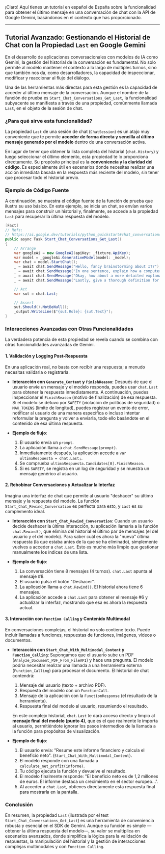 ¡Claro! Aquí tienes un tutorial en español de España sobre la funcionalidad para obtener el último mensaje en una conversación de chat con la API de Google Gemini, basándonos en el contexto que has proporcionado.

---

## Tutorial Avanzado: Gestionando el Historial de Chat con la Propiedad `Last` en Google Gemini

En el desarrollo de aplicaciones conversacionales con modelos de IA como Gemini, la gestión del historial de la conversación es fundamental. No solo permite al modelo mantener el contexto a lo largo de múltiples turnos, sino que también nos da, como desarrolladores, la capacidad de inspeccionar, modificar y reaccionar al flujo del diálogo.

Una de las herramientas más directas para esta gestión es la capacidad de acceder al último mensaje de la conversación. Aunque el nombre de la función de prueba es `Start_Chat_Conversations_Get_Last`, la funcionalidad subyacente se manifiesta a través de una propiedad, comúnmente llamada `Last`, en el objeto de la sesión de chat.

### ¿Para qué sirve esta funcionalidad?

La propiedad `Last` de una sesión de chat (`ChatSession`) es un atajo muy conveniente que te permite **acceder de forma directa y sencilla al último mensaje generado por el modelo** dentro de una conversación activa.

En lugar de tener que obtener la lista completa del historial (`chat.History`) y luego seleccionar el último elemento, esta propiedad te lo proporciona directamente. Su propósito principal es la **conveniencia y la claridad del código**. Es especialmente útil en escenarios donde necesitas realizar una acción inmediata basada en la respuesta más reciente del modelo, sin tener que procesar todo el historial previo.

### Ejemplo de Código Fuente

A continuación, se muestra el código fuente de la función de prueba que ilustra su uso básico. En este ejemplo, se inicia un chat, se envían varios mensajes para construir un historial y, finalmente, se accede a la propiedad `Last` para recuperar la última respuesta del modelo.

```csharp
[Fact]
// Refs:
// https://ai.google.dev/tutorials/python_quickstart#chat_conversations
public async Task Start_Chat_Conversations_Get_Last()
{
    // Arrange
    var googleAi = new GoogleAI(apiKey: _fixture.ApiKey);
    var model = _googleAi.GenerativeModel(model: _model);
    var chat = model.StartChat();
    _ = await chat.SendMessage("Hello, fancy brainstorming about IT?");
    _ = await chat.SendMessage("In one sentence, explain how a computer works to a young child.");
    _ = await chat.SendMessage("Okay, how about a more detailed explanation to a high school kid?");
    _ = await chat.SendMessage("Lastly, give a thorough definition for a CS graduate.");

    // Act
    var sut = chat.Last;

    // Assert
    sut.Should().NotBeNull();
    _output.WriteLine($"{sut.Role}: {sut.Text}");
}
```

### Interacciones Avanzadas con Otras Funcionalidades

La verdadera potencia de esta propiedad se revela cuando se combina con otras funcionalidades avanzadas de Gemini.

#### 1. Validación y Logging Post-Respuesta

En una aplicación real, no basta con recibir una respuesta; a menudo necesitas validarla o registrarla.

*   **Interacción con `Generate_Content` y `FinishReason`**: Después de que el usuario envíe un mensaje y el modelo responda, puedes usar `chat.Last` para obtener la respuesta inmediatamente. A continuación, puedes inspeccionar el `FinishReason` (motivo de finalización) de esa respuesta. Si el modelo se detuvo por `SAFETY` (violación de políticas de seguridad) o `MAX_TOKENS` (límite de longitud), puedes registrar un evento de error, notificar al usuario de una manera específica o incluso intentar reformular la pregunta y volver a enviarla, todo ello basándote en el contenido de esa última respuesta.

*   **Ejemplo de flujo**:
    1.  El usuario envía un `prompt`.
    2.  La aplicación llama a `chat.SendMessage(prompt)`.
    3.  Inmediatamente después, la aplicación accede a `var ultimaRespuesta = chat.Last;`.
    4.  Se comprueba `ultimaRespuesta.Candidates[0].FinishReason`.
    5.  Si es `SAFETY`, se registra en un log de seguridad y se muestra un mensaje genérico al usuario.

#### 2. Rebobinar Conversaciones y Actualizar la Interfaz

Imagina una interfaz de chat que permite al usuario "deshacer" su último mensaje y la respuesta del modelo. La función `Start_Chat_Rewind_Conversation` es perfecta para esto, y `Last` es su complemento ideal.

*   **Interacción con `Start_Chat_Rewind_Conversation`**: Cuando un usuario decide deshacer la última interacción, tu aplicación llamaría a la función `chat.Rewind()`, que elimina del historial el último par de mensajes (el del usuario y el del modelo). Para saber cuál es ahora la "nueva" última respuesta (la que estaba antes de la que se ha eliminado), simplemente vuelves a acceder a `chat.Last`. Esto es mucho más limpio que gestionar manualmente los índices de una lista.

*   **Ejemplo de flujo**:
    1.  La conversación tiene 8 mensajes (4 turnos). `chat.Last` apunta al mensaje #8.
    2.  El usuario pulsa el botón "Deshacer".
    3.  La aplicación llama a `chat.Rewind()`. El historial ahora tiene 6 mensajes.
    4.  La aplicación accede a `chat.Last` para obtener el mensaje #6 y actualizar la interfaz, mostrando que esa es ahora la respuesta actual.

#### 3. Interacción con `Function Calling` y Contenido Multimodal

En conversaciones complejas, el historial no solo contiene texto. Puede incluir llamadas a funciones, respuestas de funciones, imágenes, vídeos o documentos.

*   **Interacción con `Start_Chat_With_Multimodal_Content` y `Function_Calling`**: Supongamos que el usuario sube un PDF (`Analyze_Document_PDF_From_FileAPI`) y hace una pregunta. El modelo podría necesitar realizar una llamada a una herramienta externa (`Function_Calling`) para procesar el documento. El historial de chat contendrá:
    1.  Mensaje del usuario (texto + archivo PDF).
    2.  Respuesta del modelo con un `FunctionCall`.
    3.  Mensaje de la aplicación con la `FunctionResponse` (el resultado de la herramienta).
    4.  Respuesta final del modelo al usuario, resumiendo el resultado.

    En este complejo historial, `chat.Last` te dará acceso directo y limpio al **mensaje final del modelo (punto 4)**, que es el que realmente le importa al usuario, permitiéndote ignorar los pasos intermedios de la llamada a la función para propósitos de visualización.

*   **Ejemplo de flujo**:
    1.  El usuario envía: "Resume este informe financiero y calcula el beneficio neto". (`Start_Chat_With_Multimodal_Content`).
    2.  El modelo responde con una llamada a `calculate_net_profit(informe)`.
    3.  Tu código ejecuta la función y devuelve el resultado.
    4.  El modelo finalmente responde: "El beneficio neto es de 1,2 millones de euros. El informe destaca un crecimiento en el sector europeo...".
    5.  Al acceder a `chat.Last`, obtienes directamente esta respuesta final para mostrarla en la pantalla.

### Conclusión

En resumen, la propiedad `Last` (ilustrada por el test `Start_Chat_Conversations_Get_Last`) es una herramienta de conveniencia robusta y esencial en el SDK de Gemini. Aunque su función es simple —obtener la última respuesta del modelo—, su valor se multiplica en escenarios avanzados, donde simplifica la lógica para la validación de respuestas, la manipulación del historial y la gestión de interacciones complejas multimodales y con `Function Calling`.